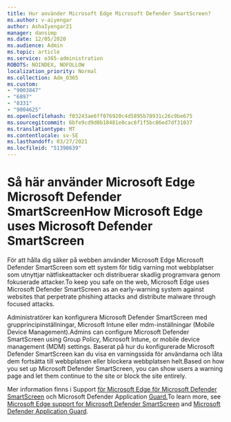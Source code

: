 ```yaml
---
title: Hur använder Microsoft Edge Microsoft Defender SmartScreen?
ms.author: v-aiyengar
author: AshaIyengar21
manager: dansimp
ms.date: 12/05/2020
ms.audience: Admin
ms.topic: article
ms.service: o365-administration
ROBOTS: NOINDEX, NOFOLLOW
localization_priority: Normal
ms.collection: Adm_O365
ms.custom:
- "9003847"
- "6897"
- "8331"
- "9004625"
ms.openlocfilehash: f03243ae6ff076920c4d5895b78931c26c9be675
ms.sourcegitcommit: 6bfe9cd9d0b18481e0cac6f1f5bc86ed7df31037
ms.translationtype: MT
ms.contentlocale: sv-SE
ms.lasthandoff: 03/27/2021
ms.locfileid: "51398639"
---
```

# <a name="how-microsoft-edge-uses-microsoft-defender-smartscreen"></a><span data-ttu-id="609ac-102">Så här använder Microsoft Edge Microsoft Defender SmartScreen</span><span class="sxs-lookup"><span data-stu-id="609ac-102">How Microsoft Edge uses Microsoft Defender SmartScreen</span></span>

<span data-ttu-id="609ac-103">För att hålla dig säker på webben använder Microsoft Edge Microsoft Defender SmartScreen som ett system för tidig varning mot webbplatser som utnyttjar nätfiskeattacker och distribuerar skadlig programvara genom fokuserade attacker.</span><span class="sxs-lookup"><span data-stu-id="609ac-103">To keep you safe on the web, Microsoft Edge uses Microsoft Defender SmartScreen as an early-warning system against websites that perpetrate phishing attacks and distribute malware through focused attacks.</span></span>

<span data-ttu-id="609ac-104">Administratörer kan konfigurera Microsoft Defender SmartScreen med grupprincipinställningar, Microsoft Intune eller mdm-inställningar (Mobile Device Management).</span><span class="sxs-lookup"><span data-stu-id="609ac-104">Admins can configure Microsoft Defender SmartScreen using Group Policy, Microsoft Intune, or mobile device management (MDM) settings.</span></span> <span data-ttu-id="609ac-105">Baserat på hur du konfigurerade Microsoft Defender SmartScreen kan du visa en varningssida för användarna och låta dem fortsätta till webbplatsen eller blockera webbplatsen helt.</span><span class="sxs-lookup"><span data-stu-id="609ac-105">Based on how you set up Microsoft Defender SmartScreen, you can show users a warning page and let them continue to the site or block the site entirely.</span></span>

<span data-ttu-id="609ac-106">Mer information finns i Support [för Microsoft Edge för Microsoft Defender SmartScreen](https://go.microsoft.com/fwlink/?linkid=2133081) och Microsoft Defender Application [Guard.](https://go.microsoft.com/fwlink/?linkid=2132839)</span><span class="sxs-lookup"><span data-stu-id="609ac-106">To learn more, see [Microsoft Edge support for Microsoft Defender SmartScreen](https://go.microsoft.com/fwlink/?linkid=2133081) and [Microsoft Defender Application Guard](https://go.microsoft.com/fwlink/?linkid=2132839).</span></span>